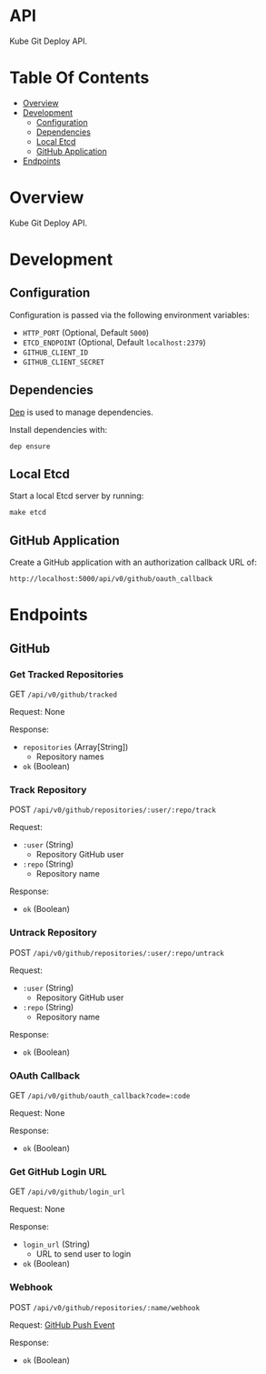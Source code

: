 # API
Kube Git Deploy API.

# Table Of Contents
- [Overview](#overview)
- [Development](#development)
	- [Configuration](#configuration)
	- [Dependencies](#dependencies)
	- [Local Etcd](#local-etcd)
	- [GitHub Application](#github-application)
- [Endpoints](#endpoints)

# Overview
Kube Git Deploy API.  

# Development
## Configuration
Configuration is passed via the following environment variables:  

- `HTTP_PORT` (Optional, Default `5000`)
- `ETCD_ENDPOINT` (Optional, Default `localhost:2379`)
- `GITHUB_CLIENT_ID`
- `GITHUB_CLIENT_SECRET`

## Dependencies
[Dep](https://github.com/golang/dep) is used to manage dependencies.

Install dependencies with:

```
dep ensure
```

## Local Etcd
Start a local Etcd server by running:

```
make etcd
```

## GitHub Application
Create a GitHub application with an authorization callback URL of: 

```
http://localhost:5000/api/v0/github/oauth_callback
```

# Endpoints
## GitHub
### Get Tracked Repositories
GET `/api/v0/github/tracked`  

Request: None

Response:

- `repositories` (Array[String])
	- Repository names
- `ok` (Boolean)

### Track Repository
POST `/api/v0/github/repositories/:user/:repo/track`  

Request: 

- `:user` (String)
	- Repository GitHub user
- `:repo` (String)
	- Repository name

Response:

- `ok` (Boolean)

### Untrack Repository
POST `/api/v0/github/repositories/:user/:repo/untrack`  

Request:

- `:user` (String)
	- Repository GitHub user
- `:repo` (String)
	- Repository name

Response:

- `ok` (Boolean)

### OAuth Callback
GET `/api/v0/github/oauth_callback?code=:code`  

Request: None

Response: 

- `ok` (Boolean)

### Get GitHub Login URL
GET `/api/v0/github/login_url`  

Request: None

Response:

- `login_url` (String)
	- URL to send user to login
- `ok` (Boolean)

### Webhook
POST `/api/v0/github/repositories/:name/webhook`  

Request: [GitHub Push Event](https://developer.github.com/v3/activity/events/types/#pushevent)

Response: 

- `ok` (Boolean)
